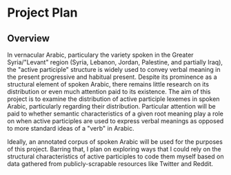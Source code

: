 # Project Plan

## Overview
In vernacular Arabic, particulary the variety spoken in the Greater Syria/"Levant" region
(Syria, Lebanon, Jordan, Palestine, and partially Iraq), the "active participle" structure
is widely used to convey verbal meaning in the present progressive and habitual present.
Despite its prominence as a structural element of spoken Arabic, there remains little
research on its distribution or even much attention paid to its existence. The aim
of this project is to examine the distribution of active participle lexemes in
spoken Arabic, particularly regarding their distribution. Particular attention
will be paid to whether semantic characteristics of a given root meaning
play a role on when active participles are used to express verbal meanings
as opposed to more standard ideas of a "verb" in Arabic.

Ideally, an annotated corpus of spoken Arabic will be used for the purposes
of this project. Barring that, I plan on exploring ways that I could rely on
the structural characteristics of active participles to code them myself based
on data gathered from publicly-scrapable resources like Twitter and Reddit.